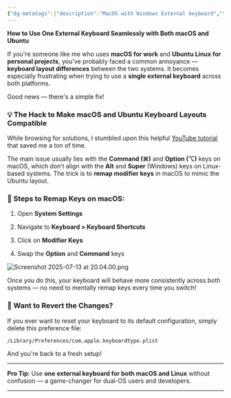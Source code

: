 ```yaml
---
{"dg-metatags":{"description":"MacOS with Windows External keyboard","title":"Mac with Windows Keyboard","og:title":"Mac with Windows Keyboard","og:type":"article","og:article:author":"Hemant Bothra","og:article:tag":["general","MacOS","Windows","ExternalKeyboard","Keyboard","Linux","Ubuntu"],"og:article:section":"Technology"},"dg-publish":true,"comments":true,"tags":["general","MacOS","Windows","ExternalKeyboard","Keyboard","Linux","Ubuntu"],"permalink":"/general/mac-with-windows-keyboard/","metatags":{"description":"MacOS with Windows External keyboard","title":"Mac with Windows Keyboard","og:title":"Mac with Windows Keyboard","og:type":"article","og:article:author":"Hemant Bothra","og:article:tag":["general","MacOS","Windows","ExternalKeyboard","Keyboard","Linux","Ubuntu"],"og:article:section":"Technology"},"dgPassFrontmatter":true}
---
```



**How to Use One External Keyboard Seamlessly with Both macOS and Ubuntu**

If you're someone like me who uses **macOS for work** and **Ubuntu Linux for personal projects**, you've probably faced a common annoyance — **keyboard layout differences** between the two systems. It becomes especially frustrating when trying to use a **single external keyboard** across both platforms.

Good news — there's a simple fix!

### 💡 The Hack to Make macOS and Ubuntu Keyboard Layouts Compatible

While browsing for solutions, I stumbled upon this helpful [YouTube tutorial](https://www.youtube.com/watch?v=puedY8fciy0) that saved me a ton of time.

The main issue usually lies with the **Command (⌘)** and **Option (⌥)** keys on macOS, which don’t align with the **Alt** and **Super** (Windows) keys on Linux-based systems. The trick is to **remap modifier keys** in macOS to mimic the Ubuntu layout.

### 🔧 Steps to Remap Keys on macOS:

1. Open **System Settings**
    
2. Navigate to **Keyboard > Keyboard Shortcuts**
    
3. Click on **Modifier Keys**
    
4. Swap the **Option** and **Command** keys
    

![Screenshot 2025-07-13 at 20.04.00.png](/img/user/img/Screenshot%202025-07-13%20at%2020.04.00.png)

Once you do this, your keyboard will behave more consistently across both systems — no need to mentally remap keys every time you switch!

### 🔁 Want to Revert the Changes?

If you ever want to reset your keyboard to its default configuration, simply delete this preference file:

```bash
/Library/Preferences/com.apple.keyboardtype.plist
```

And you're back to a fresh setup!

---
**Pro Tip**: Use **one external keyboard for both macOS and Linux** without confusion — a game-changer for dual-OS users and developers.

---
